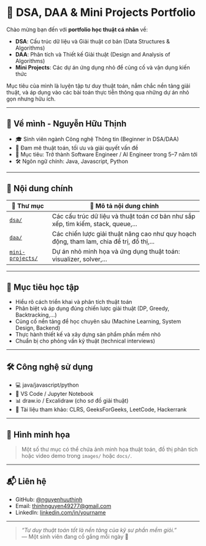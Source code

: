 # 📘 DSA, DAA & Mini Projects Portfolio

Chào mừng bạn đến với **portfolio học thuật cá nhân** về:

- **DSA**: Cấu trúc dữ liệu và Giải thuật cơ bản (Data Structures & Algorithms)
- **DAA**: Phân tích và Thiết kế Giải thuật (Design and Analysis of Algorithms)
- **Mini Projects**: Các dự án ứng dụng nhỏ để củng cố và vận dụng kiến thức

Mục tiêu của mình là luyện tập tư duy thuật toán, nắm chắc nền tảng giải thuật, và áp dụng vào các bài toán thực tiễn thông qua những dự án nhỏ gọn nhưng hữu ích.

---

## 🧠 Về mình - Nguyễn Hữu Thịnh

- 🎓 Sinh viên ngành Công nghệ Thông tin (Beginner in DSA/DAA)
- 🧩 Đam mê thuật toán, tối ưu và giải quyết vấn đề
- 🎯 Mục tiêu: Trở thành Software Engineer / AI Engineer trong 5–7 năm tới
- 🛠️ Ngôn ngữ chính: Java, Javascript, Python

---

## 📂 Nội dung chính

| 📁 Thư mục       | 📄 Mô tả nội dung chính |
|------------------|--------------------------|
| [`dsa/`](./dsa/) | Các cấu trúc dữ liệu và thuật toán cơ bản như sắp xếp, tìm kiếm, stack, queue,... |
| [`daa/`](./daa/) | Các chiến lược giải thuật nâng cao như quy hoạch động, tham lam, chia để trị, đồ thị,... |
| [`mini-projects/`](./mini-projects/) | Dự án nhỏ minh họa và ứng dụng thuật toán: visualizer, solver,... |

---

## 🎯 Mục tiêu học tập

- Hiểu rõ cách triển khai và phân tích thuật toán
- Phân biệt và áp dụng đúng chiến lược giải thuật (DP, Greedy, Backtracking,...)
- Củng cố nền tảng để học chuyên sâu (Machine Learning, System Design, Backend)
- Thực hành thiết kế và xây dựng sản phẩm phần mềm nhỏ
- Chuẩn bị cho phỏng vấn kỹ thuật (technical interviews)

---

## 🛠 Công nghệ sử dụng

- 💻 java/javascript/python
- 📘 VS Code / Jupyter Notebook
- 📊 draw.io / Excalidraw (cho sơ đồ giải thuật)
- 🔖 Tài liệu tham khảo: CLRS, GeeksForGeeks, LeetCode, Hackerrank

---

## 📸 Hình minh họa

> Một số thư mục có thể chứa ảnh minh họa thuật toán, đồ thị phân tích hoặc video demo trong `images/` hoặc `docs/`.

---

## 📬 Liên hệ

- GitHub: [@nguyenhuuthinh](https://github.com/thinhnguyen644)
- Email: thinhnguyen49277@gmail.com
- LinkedIn: [linkedin.com/in/yourname](https://linkedin.com/in/yourname)

---

> *“Tư duy thuật toán tốt là nền tảng của kỹ sư phần mềm giỏi.”*  
> — Một sinh viên đang cố gắng mỗi ngày 💪
